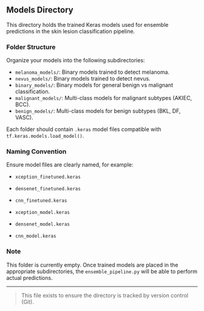 ## Models Directory

This directory holds the trained Keras models used for ensemble predictions in the skin lesion classification pipeline.

### Folder Structure

Organize your models into the following subdirectories:

- `melanoma_models/`: Binary models trained to detect melanoma.
- `nevus_models/`: Binary models trained to detect nevus.
- `binary_models/`: Binary models for general benign vs malignant classification.
- `malignant_models/`: Multi-class models for malignant subtypes (AKIEC, BCC).
- `benign_models/`: Multi-class models for benign subtypes (BKL, DF, VASC).

Each folder should contain `.keras` model files compatible with `tf.keras.models.load_model()`.

### Naming Convention

Ensure model files are clearly named, for example:

- `xception_finetuned.keras`
- `densenet_finetuned.keras`
- `cnn_finetuned.keras`

- `xception_model.keras`
- `densenet_model.keras`
- `cnn_model.keras`

### Note

This folder is currently empty. Once trained models are placed in the appropriate subdirectories, the `ensemble_pipeline.py` will be able to perform actual predictions.

---

> This file exists to ensure the directory is tracked by version control (Git).
